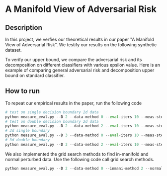 # A Manifold View of Adversarial Risk

## Description
In this project, we verfies our theoretical results in our paper "A Manifold View of Adversarial Risk".
We testify our results on the following synthetic dataset.

To verify our upper bound, we compare the adversarial risk and its decomposition on different classifiers with various epsilon value. Here is an example of comparing general adversarial risk and decomposition upper bound on standard classifier.

## How to run
To repeat our empirical results in the paper, run the following code
```python 
# test on single decision boundary 2d data
python measure_eval.py --D 2 --data-method 0 --eval-iters 10 --meas-step 50
# test on double decision boundary 2d data
python measure_eval.py --D 2 --data-method 2 --eval-iters 10 --meas-step 50
# 3d single boundary
python measure_eval.py --D 3 --data-method 0 --eval-iters 10 --meas-step 50
# 3d double boundary
python measure_eval.py --D 3 --data-method 2 --eval-iters 10 --meas-step 50
```
We also implemented the grid search methods to find in-manifold and normal perturbed data. Use the following code call grid search methods.
```python 
python measure_eval.py --D 2 --data-method 0 --inmani-method 2 --normal-method 2 --eval-iters 10 --meas-step 50
```
